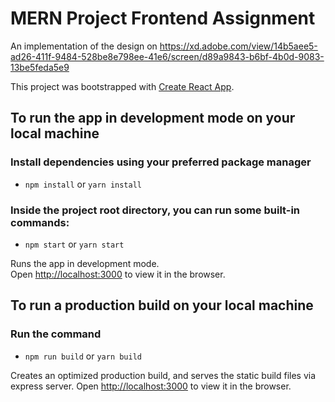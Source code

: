 # MERN Project Frontend Assignment

An implementation of the design on https://xd.adobe.com/view/14b5aee5-ad26-411f-9484-528be8e798ee-41e6/screen/d89a9843-b6bf-4b0d-9083-13be5feda5e9

This project was bootstrapped with
[Create React App](https://github.com/facebook/create-react-app).

## To run the app in development mode on your local machine

### Install dependencies using your preferred package manager

- `npm install` or `yarn install`

### Inside the project root directory, you can run some built-in commands:

- `npm start` or `yarn start`

Runs the app in development mode.<br> Open
[http://localhost:3000](http://localhost:3000) to view it in the browser.

## To run a production build on your local machine

### Run the command

- `npm run build` or `yarn build`

Creates an optimized production build, and serves the static build files via
express server. Open [http://localhost:3000](http://localhost:3000) to view it
in the browser.


